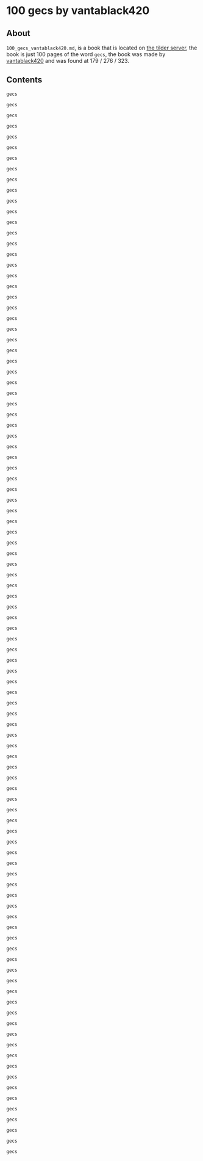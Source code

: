 # 100 gecs by vantablack420

## About
`100_gecs_vantablack420.md`, is a book that is located on [the tilder server](https://mc.tildeverse.org), the book is just 100 pages of the word `gecs`, the book was made by [vantablack420](https://namemc.com/profile/vantablack420.1) and was found at 179 / 276 / 323.


## Contents
```
gecs

gecs

gecs

gecs

gecs

gecs

gecs

gecs

gecs

gecs

gecs

gecs

gecs

gecs

gecs

gecs

gecs

gecs

gecs

gecs

gecs

gecs

gecs

gecs

gecs

gecs

gecs

gecs

gecs

gecs

gecs

gecs

gecs

gecs

gecs

gecs

gecs

gecs

gecs

gecs

gecs

gecs

gecs

gecs

gecs

gecs

gecs

gecs

gecs

gecs

gecs

gecs

gecs

gecs

gecs

gecs

gecs

gecs

gecs

gecs

gecs

gecs

gecs

gecs

gecs

gecs

gecs

gecs

gecs

gecs

gecs

gecs

gecs

gecs

gecs

gecs

gecs

gecs

gecs

gecs

gecs

gecs

gecs

gecs

gecs

gecs

gecs

gecs

gecs

gecs

gecs

gecs

gecs

gecs

gecs

gecs

gecs

gecs

gecs

gecs
```